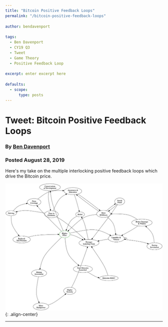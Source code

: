 ```yaml
---
title: "Bitcoin Positive Feedback Loops"
permalink: "/bitcoin-positive-feedback-loops" 

author: bendavenport

tags:
  - Ben Davenport
  - CY19 Q3
  - Tweet
  - Game Theory
  - Positive Feedback Loop

excerpt: enter excerpt here

defaults:
  - scope:
      type: posts
---
```


# Tweet: Bitcoin Positive Feedback Loops
### By [Ben Davenport](https://twitter.com/bendavenport)
### Posted August 28, 2019

Here's my take on the multiple interlocking positive feedback loops which drive the Bitcoin price.

![](/assets/images/cy19/cy19m8/bd-1.png){: .align-center}

***

